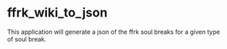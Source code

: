 # ffrk_wiki_to_json
This application will generate a json of the ffrk soul breaks for a given type of soul break.  

